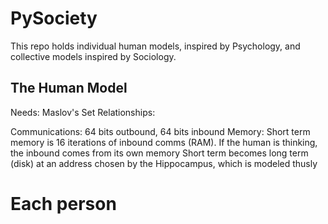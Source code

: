 # PySociety
This repo holds individual human models, inspired by Psychology, and collective models inspired by Sociology. 

## The Human Model
Needs: Maslov's Set
Relationships:

Communications: 64 bits outbound, 64 bits inbound
Memory: 
Short term memory is 16 iterations of inbound comms (RAM). 
If the human is thinking, the inbound comes from its own memory
Short term becomes long term (disk) at an address chosen by the
Hippocampus, which is modeled thusly

# Each person